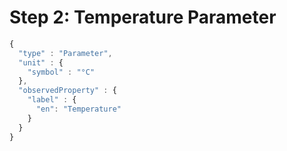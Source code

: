 # Step 2: Temperature Parameter

```js
{
  "type" : "Parameter",
  "unit" : {
    "symbol" : "°C"
  },
  "observedProperty" : {
    "label" : {
      "en": "Temperature"
    }
  }
}
```